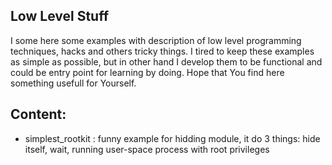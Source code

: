 ## Low Level Stuff 
I some here some examples with description of low level programming techniques, hacks and others tricky things.
I tired to keep these examples as simple as possible, but in other hand I develop them to be functional and could be entry point for learning by doing.
Hope that You find here something usefull for Yourself.

## Content:
* simplest_rootkit : funny example for hidding module, it do 3 things: hide itself, wait, running user-space process with root privileges
